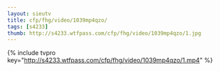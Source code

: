 ```yaml
--- 
layout: sieutv
title: cfp/fhg/video/1039mp4qzo/
tags: [s4233]
thumb: http://s4233.wtfpass.com/cfp/fhg/video/1039mp4qzo/1.jpg
---
```

{% include tvpro key="http://s4233.wtfpass.com/cfp/fhg/video/1039mp4qzo/1.mp4" %} 
